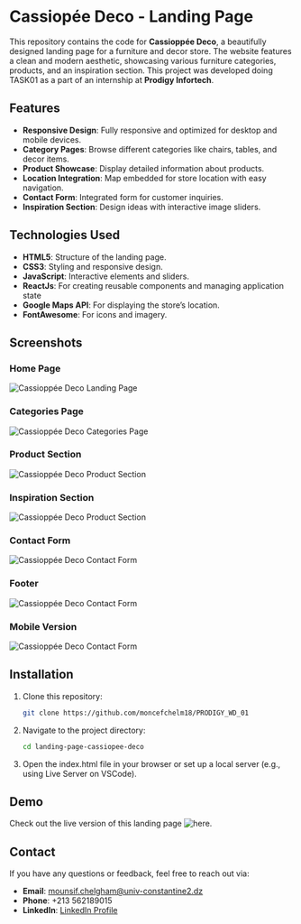 # Cassiopée Deco - Landing Page

This repository contains the code for **Cassioppée Deco**, a beautifully designed landing page for a furniture and decor store. The website features a clean and modern aesthetic, showcasing various furniture categories, products, and an inspiration section. This project was developed doing TASK01 as a part of an internship at **Prodigy Infortech**.

## Features

- **Responsive Design**: Fully responsive and optimized for desktop and mobile devices.
- **Category Pages**: Browse different categories like chairs, tables, and decor items.
- **Product Showcase**: Display detailed information about products.
- **Location Integration**: Map embedded for store location with easy navigation.
- **Contact Form**: Integrated form for customer inquiries.
- **Inspiration Section**: Design ideas with interactive image sliders.

## Technologies Used

- **HTML5**: Structure of the landing page.
- **CSS3**: Styling and responsive design.
- **JavaScript**: Interactive elements and sliders.
- **ReactJs**: For creating reusable components and managing application state
- **Google Maps API**: For displaying the store’s location.
- **FontAwesome**: For icons and imagery.

## Screenshots

### Home Page
![Cassioppée Deco Landing Page](screenshots/home.png)

### Categories Page
![Cassioppée Deco Categories Page](screenshots/categories.png)

### Product Section
![Cassioppée Deco Product Section](screenshots/products.png)

### Inspiration Section
![Cassioppée Deco Product Section](screenshots/inspiration.png)

### Contact Form
![Cassioppée Deco Contact Form](screenshots/contact.png)

### Footer 
![Cassioppée Deco Contact Form](screenshots/footer.png)

### Mobile Version 
![Cassioppée Deco Contact Form](screenshots/mobile.png)


## Installation

1. Clone this repository:

   ```bash
   git clone https://github.com/moncefchelm18/PRODIGY_WD_01

2. Navigate to the project directory:

   ```bash
   cd landing-page-cassiopee-deco

3. Open the index.html file in your browser or set up a local server (e.g., using Live Server on VSCode).

## Demo
Check out the live version of this landing page ![here](here).

## Contact

If you have any questions or feedback, feel free to reach out via:

- **Email**: mounsif.chelgham@univ-constantine2.dz
- **Phone**: +213 562189015
- **LinkedIn**: [LinkedIn Profile](https://www.linkedin.com/in/your-linkedin-profile/)



